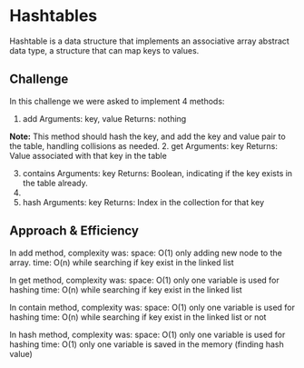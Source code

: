 # Hashtables
Hashtable is a data structure that implements an associative array abstract data type, a structure that can map keys to values.

## Challenge
In this challenge we were asked to implement 4 methods:
1. add
   Arguments: key, value
   Returns: nothing

**Note:** This method should hash the key, and add the key and value pair to the table, handling collisions as needed.
2. get
   Arguments: key
   Returns: Value associated with that key in the table

3. contains
   Arguments: key
   Returns: Boolean, indicating if the key exists in the table already.
4.
5. hash
   Arguments: key
   Returns: Index in the collection for that key

## Approach & Efficiency
In add method, complexity was:
space: O(1) only adding new node to the array.
time: O(n) while searching if key exist in the linked list

In get method, complexity was:
space: O(1) only one variable is used for hashing
time: O(n) while searching if key exist in the linked list

In contain method, complexity was:
space: O(1) only one variable is used for hashing
time: O(n) while searching if key exist in the linked list or not

In hash method, complexity was:
space: O(1) only one variable is used for hashing
time: O(1) only one variable is saved in the memory (finding hash value)
